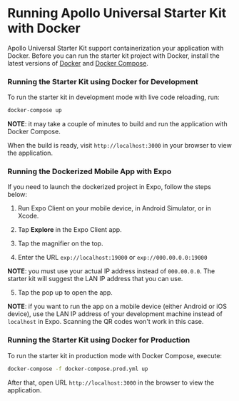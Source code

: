 # Running Apollo Universal Starter Kit with Docker

Apollo Universal Starter Kit support containerization your application with Docker. Before you can run the starter kit project with Docker, install the latest versions of [Docker] and [Docker Compose].

### Running the Starter Kit using Docker for Development

To run the starter kit in development mode with live code reloading, run:

```bash
docker-compose up
```

**NOTE**: it may take a couple of minutes to build and run the application with Docker Compose.

When the build is ready, visit `http://localhost:3000` in your browser to view the application.

### Running the Dockerized Mobile App with Expo

If you need to launch the dockerized project in Expo, follow the steps below:

1. Run Expo Client on your mobile device, in Android Simulator, or in Xcode.

2. Tap **Explore** in the Expo Client app.

3. Tap the magnifier on the top.

4. Enter the URL `exp://localhost:19000` or `exp://000.00.0.0:19000`

**NOTE**: you must use your actual IP address instead of `000.00.0.0`. The starter kit will suggest the LAN IP address that you can use.

5. Tap the pop up to open the app.

**NOTE**: if you want to run the app on a mobile device (either Android or iOS device), use the LAN IP address of your development machine instead of `localhost` in Expo. Scanning the QR codes won't work in this case.

### Running the Starter Kit using Docker for Production

To run the starter kit in production mode with Docker Compose, execute:

```bash
docker-compose -f docker-compose.prod.yml up
```

After that, open URL `http://localhost:3000` in the browser to view the application.

[docker]: https://www.docker.com/
[docker compose]: https://docs.docker.com/compose/

